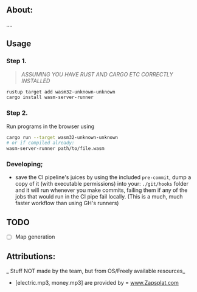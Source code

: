 ## About:
....


## Usage

### Step 1.
>_ASSUMING YOU HAVE RUST AND CARGO ETC CORRECTLY INSTALLED_
```sh
rustup target add wasm32-unknown-unknown
cargo install wasm-server-runner
```

### Step 2.

Run programs in the browser using
```sh
cargo run --target wasm32-unknown-unknown
# or if compiled already:
wasm-server-runner path/to/file.wasm
```

### Developing;
- save the CI pipeline's juices by using the included `pre-commit`, dump a copy of it (with executable permissions) into your:
`./git/hooks` folder and it will run whenever you make commits, failing them if any of the jobs that would run in the CI pipe fail locally. (This is a much, much faster workflow than using GH's runners)


## TODO
* [ ] Map generation

## Attributions:
_ Stuff NOT made by the team, but from OS/Freely available resources_
- [electric.mp3, money.mp3] are provided by = www.Zapsplat.com
